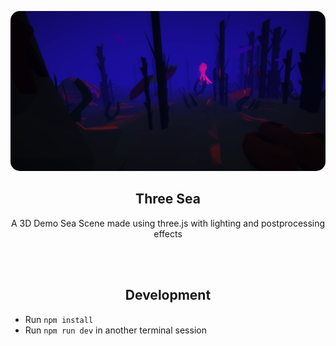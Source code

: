 <br>&nbsp;<br>
<div align="center">
    <a href="https://see.webry.com/">
        <img src="https://raw.githubusercontent.com/web-dev-sam/three-see/main/images/preview.png" width="512" style="border-radius: 15px;">
    </a>
    <h2>Three Sea</h2>
    <p align="center">
        <p>A 3D Demo Sea Scene made using three.js with lighting and postprocessing effects</p>
    </p>
</div>
<br>&nbsp;<br>

<div align="center">
    <h2>Development</h2>
</div>

* Run `npm install`
* Run `npm run dev` in another terminal session

<br>&nbsp;<br>
